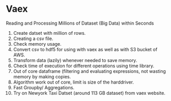 # Vaex
Reading and Processing Millions of Dataset (Big Data) within Seconds

1. Create datset with million of rows.
2. Creating a csv file.
3. Check memory usage.
4. Convert csv to hdf5 for using with vaex as well as with S3 bucket of AWS.
5. Transform data (lazily) whenever needed to save memory.
6. Check time of execution for different operations using time library.
7. Out of core dataframe (filtering and evaluating expressions, not wasting memory by making copies.
8. Algorithm work out of core, limit is size of the harddriver.
9. Fast Groupby/ Aggregations.
10. Try on Newyork Taxi Datset (around 113 GB dataset) from vaex website.
